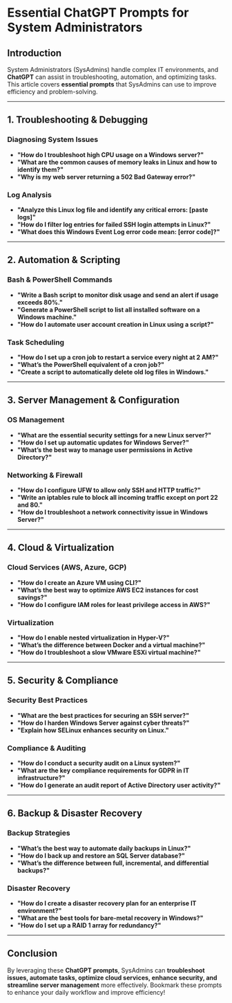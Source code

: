# Essential ChatGPT Prompts for System Administrators

## Introduction
System Administrators (SysAdmins) handle complex IT environments, and **ChatGPT** can assist in troubleshooting, automation, and optimizing tasks. This article covers **essential prompts** that SysAdmins can use to improve efficiency and problem-solving.

---

## 1. Troubleshooting & Debugging
### **Diagnosing System Issues**
- **"How do I troubleshoot high CPU usage on a Windows server?"**
- **"What are the common causes of memory leaks in Linux and how to identify them?"**
- **"Why is my web server returning a 502 Bad Gateway error?"**

### **Log Analysis**
- **"Analyze this Linux log file and identify any critical errors: [paste logs]"**
- **"How do I filter log entries for failed SSH login attempts in Linux?"**
- **"What does this Windows Event Log error code mean: [error code]?"**

---

## 2. Automation & Scripting
### **Bash & PowerShell Commands**
- **"Write a Bash script to monitor disk usage and send an alert if usage exceeds 80%."**
- **"Generate a PowerShell script to list all installed software on a Windows machine."**
- **"How do I automate user account creation in Linux using a script?"**

### **Task Scheduling**
- **"How do I set up a cron job to restart a service every night at 2 AM?"**
- **"What’s the PowerShell equivalent of a cron job?"**
- **"Create a script to automatically delete old log files in Windows."**

---

## 3. Server Management & Configuration
### **OS Management**
- **"What are the essential security settings for a new Linux server?"**
- **"How do I set up automatic updates for Windows Server?"**
- **"What’s the best way to manage user permissions in Active Directory?"**

### **Networking & Firewall**
- **"How do I configure UFW to allow only SSH and HTTP traffic?"**
- **"Write an iptables rule to block all incoming traffic except on port 22 and 80."**
- **"How do I troubleshoot a network connectivity issue in Windows Server?"**

---

## 4. Cloud & Virtualization
### **Cloud Services (AWS, Azure, GCP)**
- **"How do I create an Azure VM using CLI?"**
- **"What’s the best way to optimize AWS EC2 instances for cost savings?"**
- **"How do I configure IAM roles for least privilege access in AWS?"**

### **Virtualization**
- **"How do I enable nested virtualization in Hyper-V?"**
- **"What’s the difference between Docker and a virtual machine?"**
- **"How do I troubleshoot a slow VMware ESXi virtual machine?"**

---

## 5. Security & Compliance
### **Security Best Practices**
- **"What are the best practices for securing an SSH server?"**
- **"How do I harden Windows Server against cyber threats?"**
- **"Explain how SELinux enhances security on Linux."**

### **Compliance & Auditing**
- **"How do I conduct a security audit on a Linux system?"**
- **"What are the key compliance requirements for GDPR in IT infrastructure?"**
- **"How do I generate an audit report of Active Directory user activity?"**

---

## 6. Backup & Disaster Recovery
### **Backup Strategies**
- **"What’s the best way to automate daily backups in Linux?"**
- **"How do I back up and restore an SQL Server database?"**
- **"What’s the difference between full, incremental, and differential backups?"**

### **Disaster Recovery**
- **"How do I create a disaster recovery plan for an enterprise IT environment?"**
- **"What are the best tools for bare-metal recovery in Windows?"**
- **"How do I set up a RAID 1 array for redundancy?"**

---

## Conclusion
By leveraging these **ChatGPT prompts**, SysAdmins can **troubleshoot issues, automate tasks, optimize cloud services, enhance security, and streamline server management** more effectively. Bookmark these prompts to enhance your daily workflow and improve efficiency!
